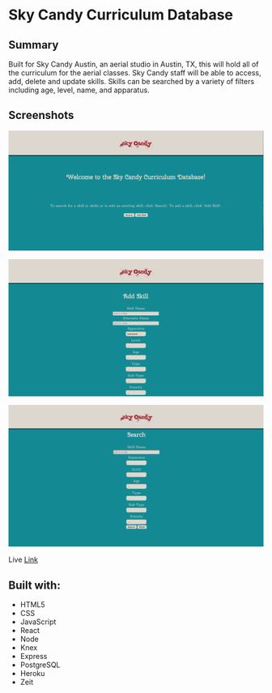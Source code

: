 Sky Candy Curriculum Database
=========================================


Summary
-------
Built for Sky Candy Austin, an aerial studio in Austin, TX, this will hold all of the curriculum for the aerial classes. Sky Candy staff will be able to access, add, delete and update skills. Skills can be searched by a variety of filters including age, level, name, and apparatus. 

Screenshots
-----------
![Landing Page](LandingPage.png "Landing Page")

![Add Skill Page](AddSkill.png "Add Skill Page")

![Search Page](SearchPage.png "Search Page")

Live [Link](https://sky-candy-database.rachaelleeshaw.now.sh)

Built with:
-----------
* HTML5
* CSS
* JavaScript
* React
* Node
* Knex
* Express
* PostgreSQL
* Heroku
* Zeit
